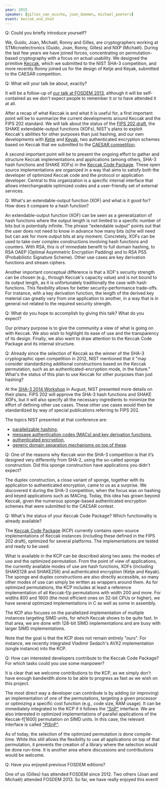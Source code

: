 ```yaml
---
year: 2015
speaker: [gilles_van_assche, joan_daemen, michael_peeters] 
event: keccak_and_sha3 
---
```


Q: Could you briefly introduce yourself? 

We, Guido, Joan, Michaël, Ronny and Gilles, are cryptographers working at
STMicroelectronics (Guido, Joan, Ronny, Gilles) and NXP (Michaël). During
the last few years we have joined forces, concentrating on
permutation-based cryptography with a focus on actual usability. We
designed the primitive [Keccak](http://keccak.noekeon.org/), which we
submitted to the NIST SHA-3 competition, and more recently Ronny joined us
for the design of Ketje and Keyak, submitted to the CAESAR competition.

Q: What will your talk be about, exactly?

It will be a follow-up of [our talk at FOSDEM 2013](https://archive.fosdem.org/2013/interviews/2013-gilles-van-assche-and-joan-daemen/), although it will be
self-contained as we don't expect people to remember it or to have
attended it at all.

After a recap of what Keccak is and what it is useful for, a first
important point will be to summarize the current developments around
Keccak and the FIPS 202 standard. We will talk about the status of the
[FIPS 202
draft](http://csrc.nist.gov/groups/ST/hash/sha-3/sha-3_standard_fips202.html),
the SHAKE extendable-output functions (XOFs), NIST's plans to exploit
Keccak's abilities for other purposes than just hashing, and our own
developments with [Ketje](http://ketje.noekeon.org) and
[Keyak](http://keyak.noekeon.org), two authenticated encryption schemes
based on Keccak that we submitted to the [CAESAR
competition](http://competitions.cr.yp.to/caesar-submissions.html).

A second important point will be to present the ongoing effort to gather
and structure Keccak implementations and applications (among others, SHA-3
hash functions and SHAKE XOFs) in the [Keccak Code
Package](https://github.com/gvanas/KeccakCodePackage). These open source
implementations are organized in a way that aims to satisfy both the
developer of optimized Keccak code and the protocol or application
developer. Central to this organization is a specific internal interface
that allows interchangeable optimized codes and a user-friendly set of
external services.

Q: What's an extendable-output function (XOF) and what is it good for? How
does it compare to a hash function?

An extendable-output function (XOF) can be seen as a generalization of
hash functions where the output length is not limited to a specific number
of bits but is potentially infinite. The phrase "extendable output" points
out that the user does not need to know in advance how many bits (s)he
will need but can ask for more output bits at any moment. Concretely, XOFs
can be used to take over complex constructions involving hash functions
and counters. With RSA, this is of immediate benefit to full domain
hashing, to RSA OAEP (Optimal Asymmetric Encryption Padding) and to RSA PSS (Probabilistic Signature Scheme). Other use cases are key derivation
functions and stream ciphers.

Another important conceptual difference is that a XOF's security strength
can be chosen (e.g., through Keccak's capacity value) and is not bound to
its output length, as it is unfortunately traditionally the case with hash
functions. This flexibility allows for better security-performance
trade-offs. For instance, with a key derivation function, the length of
the derived key material can greatly vary from one application to another,
in a way that is in general not related to the required security strength.

Q: What do you hope to accomplish by giving this talk? What do you expect?

Our primary purpose is to give the community a view of what is going on
with Keccak. We also wish to highlight its ease of use and the
transparency of its design. Finally, we also want to draw attention to the
Keccak Code Package and its internal structure.

Q: Already since the selection of Keccak as the winner of the SHA-3
cryptographic open competition in 2012, NIST mentioned that it "may
consider standardizing additional constructions based on the Keccak
permutation, such as an authenticated-encryption mode, in the future."
What's the status of this plan to use Keccak for other purposes than just
hashing?

At the [SHA-3 2014
Workshop](http://csrc.nist.gov/groups/ST/hash/sha-3/Aug2014/index.html) in
August, NIST presented more details on their plans. FIPS 202 will approve
the SHA-3 hash functions and SHAKE XOFs, but it will also specify all the
necessary ingredients to minimize the effort of defining other use cases.
These other use cases would then be standardized by way of special
publications referring to FIPS 202.

The topics NIST presented at that conference are:

 * [parallelizable hashing](http://csrc.nist.gov/groups/ST/hash/sha-3/Aug2014/documents/kelsey_sha3_2014_panel.pdf),
 * [message authentication codes (MACs) and key derivation functions](http://csrc.nist.gov/groups/ST/hash/sha-3/Aug2014/documents/perlner_kmac.pdf]),
 * [authenticated encryption](http://csrc.nist.gov/groups/ST/hash/sha-3/Aug2014/documents/sonmez-turan_sha3_2014_workshop.pdf]),
 * [generic domain separation mechanisms on top of these](http://csrc.nist.gov/groups/ST/hash/sha-3/Aug2014/documents/dworkin_domain_ext.pdf]).

Q: One of the reasons why Keccak won the SHA-3 competition is that it’s
designed very differently from SHA-2, using the so-called sponge
construction. Did this sponge construction have applications you didn't
expect?

The duplex construction, a close variant of sponge, together with its
application to authenticated encryption, came to us as a surprise. We
discovered it during the SHA-3 competition, when the focus was on hashing
and keyed applications such as MACing. Today, this idea has grown beyond
Keccak, given the numerous sponge-based authenticated encryption schemes
that were submitted to the CAESAR contest.

Q: What's the status of your Keccak Code Package? Which functionality is
already available?

The [Keccak Code Package](https://github.com/gvanas/KeccakCodePackage)
(KCP) currently contains open-source implementations of Keccak instances
(including these defined in the FIPS 202 draft), optimized for several
platforms. The implementations are tested and ready to be used.

What is available in the KCP can be described along two axes: the modes of
use and the optimized permutation. From the point of view of applications,
the currently available modes of use are hash functions, XOFs (including
SHAKE128 and SHAKE256) and authenticated encryption (Ketje and Keyak). The
sponge and duplex constructions are also directly accessible, so many
other modes of use can simply be written as wrappers around them. As for
optimized permutations, the KCP includes at least a reference
implementation of all Keccak-f/p permutations with width 200 and more. For
widths 800 and 1600 (the most efficient ones on 32-bit CPUs or higher), we
have several optimized implementations in C as well as some in assembly.

The KCP also focuses on the parallelized implementation of multiple
instances targeting SIMD units, for which Keccak shows to be quite fast.
In that area, we are done with 128-bit SIMD implementations and are busy
with larger SIMD implementations.

Note that the goal is that the KCP does not remain entirely "ours". For
instance, we recently integrated Vladimir Sedach's AVX2 implementation
(single instance) into the KCP.

Q: How can interested developers contribute to the Keccak Code Package?
For which tasks could you use some manpower?

It is clear that we welcome contributions to the KCP, as we simply don't
have enough bandwidth alone to be able to progress as fast as we wish on
this project.

The most direct way a developer can contribute is by adding (or improving)
an implementation of one of the permutations, targeting a given processor
or optimizing a specific cost function (e.g., code size, RAM usage). It
can be immediately integrated to the KCP if it follows the ["SnP"](https://github.com/gvanas/KeccakCodePackage/blob/master/SnP/SnP.h)
interface. We are also interested in optimized implementations of parallel
applications of the Keccak-f\[1600\] permutation on SIMD units. In this
case, the relevant interface is called ["PlSnP"](https://github.com/gvanas/KeccakCodePackage/blob/master/PlSnP/PlSnP.h).

As of today, the selection of the optimized permutation is done
compile-time. While this still allows the flexibility to use all
applications on top of that permutation, it prevents the creation of a
library where the selection would be done run-time. It is another area
where discussions and contributions would be welcome.

Q: Have you enjoyed previous FOSDEM editions?

One of us (Gilles) has attended FOSDEM since 2012. Two others (Joan and
Michaël) attended FOSDEM 2013. So far, we have really enjoyed this event!
